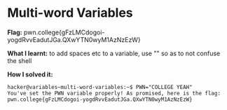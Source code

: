 # Multi-word Variables

**Flag:** pwn.college{gFzLMCdogoi-yogdRvvEadutJGa.QXwYTN0wyM1AzNzEzW}

**What I learnt:** to add spaces etc to a variable, use "" so as to not confuse the shell

**How I solved it:**

```
hacker@variables~multi-word-variables:~$ PWN="COLLEGE YEAH"
You've set the PWN variable properly! As promised, here is the flag:
pwn.college{gFzLMCdogoi-yogdRvvEadutJGa.QXwYTN0wyM1AzNzEzW}

```